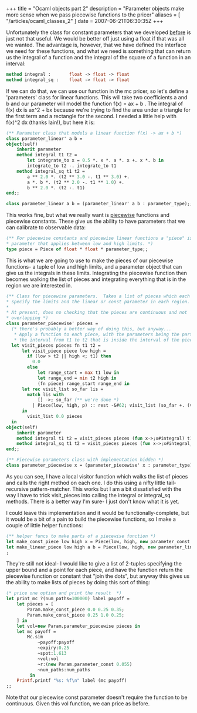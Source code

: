 +++
title = "Ocaml objects part 2"
description = "Parameter objects make more sense when we pass piecewise functions to the pricer"
aliases = [ "/articles/ocaml_classes_2" ]
date = 2007-06-21T06:30:35Z
+++


Unfortunately the class for constant parameters that we developed
[before][5] is just not that useful. We would be better off just using a
float if that was all we wanted. The advantage is, however, that we
have defined the interface we need for these functions, and what we
need is something that can return us the integral of a function and the
integral of the square of a function in an interval:
```Ocaml
method integral :       float -> float -> float
method integral_sq :    float -> float -> float
```
If we can do that, we can use our function in the mc pricer, so let's
define a 'parameters' class for linear functions. This will take two
coefficients a and b and our parameter will model the function f(x) =
ax + b . The integral of f(x) dx is ax^2 + bx because we're trying to
find the area under a triangle for the first term and a rectangle for
the second. I needed a little help with f(x)^2 dx (thanks Iain!), but
here it is:
```Ocaml
(** Parameter class that models a linear function f(x) -> ax + b *)
class parameter_linear' a b =
object(self)
    inherit parameter
    method integral t1 t2 =
        let integrate_to x = 0.5 *. x *. a *. x +. x *. b in
        integrate_to t2 -. integrate_to t1
    method integral_sq t1 t2 =
        a ** 2.0 *. (t2 ** 3.0 -. t1 ** 3.0) +.
        a *. b *. (t2 ** 2.0 -. t1 ** 1.0) +.
        b ** 2.0 *. (t2 -. t1)
end;;

class parameter_linear a b = (parameter_linear' a b : parameter_type);;
```

This works fine, but what we really want is [piecewise][6] functions and
piecewise constants. These give us the ability to have parameters that
we can calibrate to observable data:
```Ocaml
(** For piecewise constants and piecewise linear functions a "piece" is a
* parameter that applies between low and high limits. *)
type piece = Piece of float * float * parameter_type;;
```

This is what we are going to use to make the pieces of our piecewise
functions- a tuple of low and high limits, and a parameter object that
can give us the integrals in these limits. Integrating the piecewise
function then becomes walking the list of pieces and integrating
everything that is in the region we are interested in.
```Ocaml
(** Class for piecewise parameters.  Takes a list of pieces which each
* specify the limits and the linear or const parameter in each region.
*
* At present, does no checking that the pieces are continuous and not
* overlapping *)
class parameter_piecewise' pieces =
  (* there's probably a better way of doing this, but anyway...
   * Apply a function to each piece, with the parameters being the part of
   * the interval from t1 to t2 that is inside the interval of the piece *)
  let visit_pieces pieces fn t1 t2 =
      let visit_piece piece low high =
        if (low > t2 || high <; t1) then
          0.0
        else
            let range_start = max t1 low in
            let range_end = min t2 high in
            (fn piece) range_start range_end in
      let rec visit_list so_far lis =
        match lis with
            [] ->; so_far (** we're done *)
          | Piece(low, high, p) :: rest -&#62; visit_list (so_far +. (visit_piece p low high)) rest
      in
        visit_list 0.0 pieces
  in
object(self)
    inherit parameter
    method integral t1 t2 = visit_pieces pieces (fun x->;x#integral) t1 t2
    method integral_sq t1 t2 = visit_pieces pieces (fun x->;x#integral_sq) t1 t2
end;;

(** Piecewise parameters class with implementation hidden *)
class parameter_piecewise x = (parameter_piecewise' x : parameter_type);;
```

As you can see, I have a local visitor function which walks the list of
pieces and calls the right method on each one. I do this using a nifty
little tail-recursive pattern-matcher. This works but I am a bit
dissatisfied with the way I have to trick visit_pieces into calling the
integral or integral_sq methods. There is a better way I'm sure- I just
don't know what it is yet.

I could leave this implementation and it would be
functionally-complete, but it would be a bit of a pain to build the
piecewise functions, so I make a couple of little helper functions:
```Ocaml
(** helper funcs to make parts of a piecewise function *)
let make_const_piece low high x = Piece(low, high, new parameter_const x);;
let make_linear_piece low high a b = Piece(low, high, new parameter_linear a b);
;
```

They're still not ideal- I would like to give a list of 2-tuples
specifying the upper bound and a point for each piece, and have the
function return the piecewise function or constant that "join the
dots", but anyway this gives us the ability to make lists of pieces by
doing this sort of thing:
```Ocaml
(* price one option and print the result  *)
let print_mc ?(num_paths=100000) label payoff =
    let pieces = [
        Param.make_const_piece 0.0 0.25 0.35;
        Param.make_const_piece 0.25 1.0 0.25;
    ] in
    let vol=new Param.parameter_piecewise pieces in
    let mc payoff =
        Mc.sim
            ~payoff:payoff
            ~expiry:0.25
            ~spot:1.613
            ~vol:vol
            ~r:(new Param.parameter_const 0.055)
            ~num_paths:num_paths
         in
    Printf.printf "%s: %f\n" label (mc payoff)
;;
```
Note that our piecewise const parameter doesn't require the function to
be continuous. Given this vol function, we can price as before.

[1]: http://www.uncarved.com/articles/ocaml_classes_2
[2]: http://www.uncarved.com/
[3]: http://www.uncarved.com/articles/contact
[4]: http://www.uncarved.com/login/
[5]: http://www.uncarved.com/blog/ocaml_classes.mrk
[6]: http://mathforum.org/library/drmath/sets/select/dm_piecewise.html
[7]: http://www.uncarved.com/tags/computers
